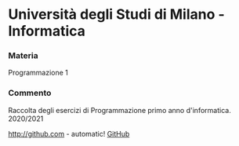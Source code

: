 # Università degli Studi di Milano - Informatica

### Materia
Programmazione 1

### Commento
Raccolta degli esercizi di Programmazione primo anno d'informatica. 2020/2021

http://github.com - automatic!
[GitHub](http://github.com)
